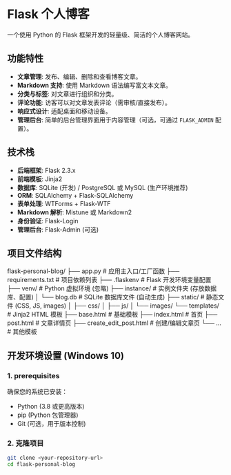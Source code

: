 # Flask 个人博客

一个使用 Python 的 Flask 框架开发的轻量级、简洁的个人博客网站。

## 功能特性

-   **文章管理**: 发布、编辑、删除和查看博客文章。
-   **Markdown 支持**: 使用 Markdown 语法编写富文本文章。
-   **分类与标签**: 对文章进行组织和分类。
-   **评论功能**: 访客可以对文章发表评论（需审核/直接发布）。
-   **响应式设计**: 适配桌面和移动设备。
-   **管理后台**: 简单的后台管理界面用于内容管理（可选，可通过 `FLASK_ADMIN` 配置）。

## 技术栈

-   **后端框架**: Flask 2.3.x
-   **前端模板**: Jinja2
-   **数据库**: SQLite (开发) / PostgreSQL 或 MySQL (生产环境推荐)
-   **ORM**: SQLAlchemy + Flask-SQLAlchemy
-   **表单处理**: WTForms + Flask-WTF
-   **Markdown 解析**: Mistune 或 Markdown2
-   **身份验证**: Flask-Login
-   **管理后台**: Flask-Admin (可选)


## 项目文件结构
flask-personal-blog/
├── app.py                 # 应用主入口/工厂函数
├── requirements.txt       # 项目依赖列表
├── .flaskenv             # Flask 开发环境变量配置
├── venv/                 # Python 虚拟环境 (忽略)
├── instance/             # 实例文件夹 (存放数据库、配置)
│   └── blog.db          # SQLite 数据库文件 (自动生成)
├── static/               # 静态文件 (CSS, JS, images)
│   ├── css/
│   ├── js/
│   └── images/
└── templates/            # Jinja2 HTML 模板
    ├── base.html        # 基础模板
    ├── index.html       # 首页
    ├── post.html        # 文章详情页
    ├── create_edit_post.html # 创建/编辑文章页
    └── ...              # 其他模板

## 开发环境设置 (Windows 10)

### 1.  prerequisites

确保您的系统已安装：
-   Python (3.8 或更高版本)
-   pip (Python 包管理器)
-   Git (可选，用于版本控制)

### 2. 克隆项目

```bash
git clone <your-repository-url>
cd flask-personal-blog